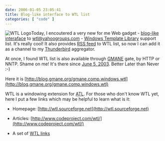 ```yaml
---
date: 2006-01-05 23:05:41
title: Blog-like interface to WTL list
categories: [ "code" ]
---
```


![WTL Logo](/images/logos/wtl-logo.jpg)Today, I encoutered a very new for me Web gadget - [blog-like interaface](http://blog.gmane.org/gmane.comp.windows.wtl) to [wtl@yahoogroups.com](http://groups.yahoo.com/group/wtl) - [Windows Template Library](http://wtl.sourceforge.net) support list. It's really cool! It also provides [RSS feed](http://rss.gmane.org/gmane.comp.windows.wtl) to WTL list, so now I can add it as a channel to my [Thunderbird](http://www.thunderbird.pl) aggregator.





At once, I found WTL list is also available through [GMANE](http://gmane.org) gate, by HTTP or NNTP. Shame on me! It's there since [June 5, 2003](http://thread.gmane.org/gmane.announce/1745). Better Later than Never :-)





Here it is [http://blog.gmane.org/gmane.comp.windows.wtl](http://blog.gmane.org/gmane.comp.windows.wtl)






WTL is a windowing extension for [ATL](http://msdn.microsoft.com/library/default.asp?url=/library/en-us/vccore/html/_atl_ATL_Article_Overview.asp). For those who don't know WTL yet, here I put a few links which may be helpful to learn what is it:




  * Homepage: [http://wtl.sourceforge.net](http://wtl.sourceforge.net)


  * Articles: [http://www.codeproject.com/wtl/](http://www.codeproject.com/wtl/)


  * A set of [WTL links](http://www.pocketpcdn.com/forum/viewtopic.php?t=5512)



